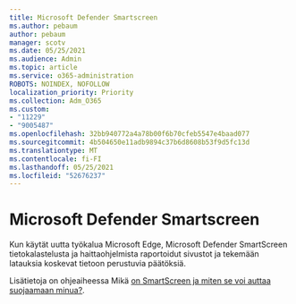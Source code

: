 ```yaml
---
title: Microsoft Defender Smartscreen
ms.author: pebaum
author: pebaum
manager: scotv
ms.date: 05/25/2021
ms.audience: Admin
ms.topic: article
ms.service: o365-administration
ROBOTS: NOINDEX, NOFOLLOW
localization_priority: Priority
ms.collection: Adm_O365
ms.custom:
- "11229"
- "9005487"
ms.openlocfilehash: 32bb940772a4a78b00f6b70cfeb5547e4baad077
ms.sourcegitcommit: 4b504650e11adb9894c37b6d8608b53f9d5fc13d
ms.translationtype: MT
ms.contentlocale: fi-FI
ms.lasthandoff: 05/25/2021
ms.locfileid: "52676237"
---
```

# <a name="microsoft-defender-smartscreen"></a>Microsoft Defender Smartscreen

Kun käytät uutta työkalua Microsoft Edge, Microsoft Defender SmartScreen tietokalastelusta ja haittaohjelmista raportoidut sivustot ja tekemään latauksia koskevat tietoon perustuvia päätöksiä.

Lisätietoja on ohjeaiheessa Mikä [on SmartScreen ja miten se voi auttaa suojaamaan minua?](https://support.microsoft.com/microsoft-edge/what-is-smartscreen-and-how-can-it-help-protect-me-1c9a874a-6826-be5e-45b1-67fa445a74c8).

